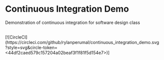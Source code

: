 # Continuous Integration Demo
Demonstration of continuous integration for software design class

<br>
[![CircleCI](https://circleci.com/github/rylanperumal/continuous_integration_demo.svg?style=svg&circle-token=<44df2caed579c157204a02beaf3f1f81f5d154e7>)]

